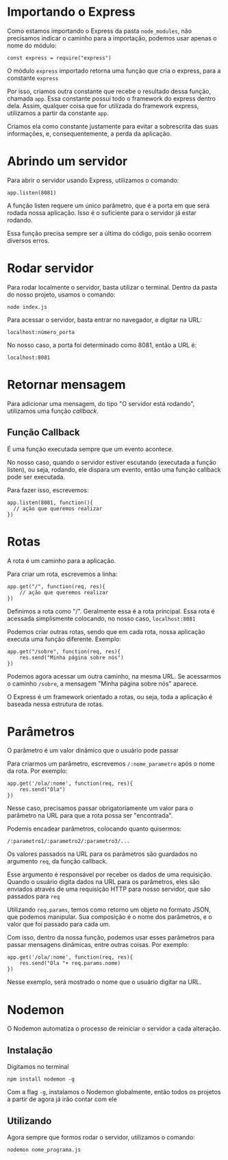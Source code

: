 # Importando o Express
Como estamos importando o Express da pasta `node_modules`, não precisamos indicar o caminho para a importação, podemos usar apenas o nome do módulo: 

`const express = require("express")`

O módulo `express` importado retorna uma função que cria o express, para a constante `express`

Por isso, criamos outra constante que recebe o resultado dessa função, chamada `app`. Essa constante possuí todo o framework do express dentro dela. Assim, qualquer coisa que for utilizada do framework express, utilizamos a partir da constante `app`. 

Criamos ela como constante justamente para evitar a sobrescrita das suas informações, e, consequentemente, a perda da aplicação. 

# Abrindo um servidor
Para abrir o servidor usando Express, utilizamos o comando: 

`app.listen(8081)`

A função listen requere um único parâmetro, que é a porta em que será rodada nossa aplicação. Isso é o suficiente para o servidor já estar rodando.

Essa função precisa sempre ser a última do código, pois senão ocorrem diversos erros. 

# Rodar servidor
Para rodar localmente o servidor, basta utilizar o terminal. Dentro da pasta do nosso projeto, usamos o comando: 

`node index.js` 

Para acessar o servidor, basta entrar no navegador, e digitar na URL:

`localhost:número_porta`

No nosso caso, a porta foi determinado como 8081, então a URL é: 

`localhost:8081`

# Retornar mensagem

Para adicionar uma mensagem, do tipo "O servidor está rodando", utilizamos uma função *callback*. 

##  Função Callback
É uma função executada sempre que um evento acontece. 

No nosso caso, quando o servidor estiver escutando (executada a função listen), ou seja, rodando, ele dispara um evento, então uma função callback pode ser executada.

Para fazer isso, escrevemos:

```
app.listen(8081, function(){
  // ação que queremos realizar  
})

```

# Rotas

A rota é um caminho para a aplicação. 

Para criar um rota, escrevemos a linha: 

```
app.get("/", function(req, res){
    // ação que queremos realizar
})
```
Definimos a rota como "/". Geralmente essa é a rota principal. Essa rota é acessada simplismente colocando, no nosso caso, `localhost:8081`

Podemos criar outras rotas, sendo que em cada rota, nossa aplicação executa uma função diferente. Exemplo: 

```
app.get("/sobre", function(req, res){
    res.send("Minha página sobre nós")
})
```

Podemos agora acessar um outra caminho, na mesma URL. Se acessarmos o caminho `/sobre`, a mensagem "Minha página sobre nós" aparece. 

O Express é um framework orientado a rotas, ou seja, toda a aplicação é baseada nessa estrutura de rotas.

# Parâmetros
O parâmetro é um valor dinâmico que o usuário pode passar 

Para criarmos um parâmetro, escrevemos `/:nome_parametro` após o nome da rota. Por exemplo: 

```
app.get('/ola/:nome', function(req, res){
    res.send("Ola")
})
```
Nesse caso, precisamos passar obrigatoriamente um valor para o parâmetro na URL para que a rota possa ser "encontrada".  

Podemis encadear parâmetros, colocando quanto quisermos: 
```
/:parametro1/:parametro2/:parametro3/...
```

Os valores passados na URL para os parâmetros são guardados no argumento `req`, da função callback. 

Esse argumento é responsável por receber os dados de uma requisição. Quando o usuário digita dados na URL para os parâmetros, eles são enviados através de uma requisição HTTP para nosso servidor, que são passados para `req`

Utilizando `req.params`, temos como retorno um objeto no formato JSON, que podemos manipular. Sua composição é o nome dos parâmetros, e o valor que foi passado para cada um. 

Com isso, dentro da nossa função, podemos usar esses parâmetros para passar mensagens dinâmicas, entre outras coisas. Por exemplo: 

```
app.get('/ola/:nome', function(req, res){
    res.send("Ola "+ req.params.nome)
})
```

Nesse exemplo, será mostrado o nome que o usuário digitar na URL.

# Nodemon 
O Nodemon automatiza o processo de reiniciar o servidor a cada alteração. 

## Instalação

Digitamos no terminal
```
npm install nodemon -g
```

Com a flag `-g`, instalamos o Nodemon globalmente, então todos os projetos a partir de agora já irão contar com ele

## Utilizando
Agora sempre que formos rodar o servidor, utilizamos o comando: 

```
nodemon nome_programa.js
```

